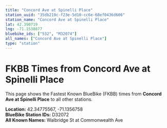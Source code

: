 ```yaml
---
title: "Concord Ave at Spinelli Place"
station_uuid: "35db219c-f23e-5d10-cc6e-68ef0436d606"
station_name: "Concord Ave at Spinelli Place"
lat: 42.390719
lng: -71.1538877
bluebike_ids: ["532", "M32074"]
all_names: ["Concord Ave at Spinelli Place"]
type: "station"
---
```


# FKBB Times from Concord Ave at Spinelli Place

This page shows the Fastest Known BlueBike (FKBB) times from **Concord Ave at Spinelli Place** to all other stations.

**Location:** 42.34775567, -71.1356758  
**BlueBike Station IDs:** D32072  
**All Known Names:** Walbridge St at Commonwealth Ave

